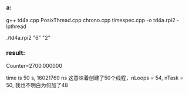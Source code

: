 ### a:

  g++ td4a.cpp PosixThread.cpp chrono.cpp timespec.cpp -o td4a.rpi2 -lpthread 
  
  ./td4a.rpi2 "6" "2"
  
### result:

  Counter=2700.000000
  
  time is 50 s, 16021769 ns 这意味着创建了50个线程，nLoops = 54, nTask = 50, 我也不明白为何加了48
